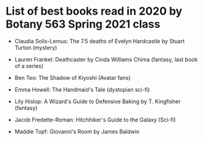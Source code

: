 # List of best books read in 2020 by Botany 563 Spring 2021 class

- Claudia Solis-Lemus: The 7.5 deaths of Evelyn Hardcastle by Stuart Turton (mystery)
- Lauren Frankel: Deathcaster by Cinda Williams Chima (fantasy, last book of a series)
- Ben Teo: The Shadow of Kiyoshi (Avatar fans)
- Emma Howell: The Handmaid's Tale (dystopian sci-fi)
- Lily Hislop: A Wizard's Guide to Defensive Baking by T. Kingfisher (fantasy)
- Jacob Fredette-Roman: Hitchhiker's Guide to the Galaxy (Sci-fi)

- Maddie Topf: Giovanni's Room by James Baldwin
